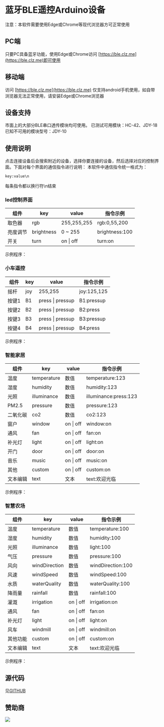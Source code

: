 # 蓝牙BLE遥控Arduino设备
注意：本软件需要使用Edge或Chrome等现代浏览器方可正常使用

## PC端
只要PC具备蓝牙功能，使用Edge或Chrome访问 [https://ble.clz.me](https://ble.clz.me)即可使用  

## 移动端
访问 [https://ble.clz.me](https://ble.clz.me)
仅支持android手机使用，如自带浏览器无法正常使用，请安装Edge或Chrome浏览器

## 设备支持

市面上的大部分BLE串口透传模块均可使用。
已测试可用模块：HC-42、JDY-18
已知不可用的模块型号：JDY-10

## 使用说明

点击连接设备后会搜索附近的设备，选择你要连接的设备，然后选择对应的控制界面。下面对每个界面的通信指令进行说明：
本软件中通信指令统一格式为：

```
key:value\n
```

每条指令都以换行符\\n结束

### led控制界面

| 组件 | key | value | 指令示例 |
| --- | --- | ----- | ---- |
| 取色器 | rgb | 255,255,255 | rgb:0,55,200 |
| 亮度调节 | brightness | 0 \~ 255 | brightness:100 |
| 开关 | turn | on \| off | turn:on |

示例程序：

### 小车遥控

| 组件 | key | value | 指令示例 |
| --- | --- | ----- | ---- |
| 摇杆 | joy | 255,255 | joy:125,125 |
| 按键1 | B1 | press \| pressup | B1:pressup |
| 按键2 | B2 | press \| pressup | B2:press |
| 按键3 | B3 | press \| pressup | B3:pressup |
| 按键4 | B4 | press \| pressup | B4:press |

示例程序：

### 智能家居

| 组件 | key | value | 指令示例 |
| --- | --- | ----- | ---- |
| 温度 | temperature | 数值 | temperature:123 |
| 湿度 | humidity | 数值 | humidity:123 |
| 光照 | illuminance | 数值 | illuminance:press:123 |
| PM2.5 | pressure | 数值 | pressure:123 |
| 二氧化碳 | co2 | 数值 | co2:123 |
| 窗户 | window | on \| off | window:on |
| 通风 | fan | on \| off | fan:on |
| 补光灯 | light | on \| off | light:on |
| 开门 | door | on \| off | door:on |
| 音乐 | music | on \| off | music:on |
| 其他 | custom | on \| off | custom:on |
| 文本编辑 | text | 文本 | text:欢迎光临 |

示例程序：

### 智慧农场

| 组件 | key | value | 指令示例 |
| --- | --- | ----- | ---- |
| 温度 | temperature | 数值 | temperature:100 |
| 湿度 | humidity | 数值 | humidity:100 |
| 光照 | illuminance | 数值 | light:100 |
| 气压 | pressure | 数值 | pressure:100 |
| 风向 | windDirection | 数值 | windDirection:100 |
| 风速 | windSpeed | 数值 | windSpeed:100 |
| 水质 | waterQuality | 数值 | waterQuality:100 |
| 降雨量 | rainfall | 数值 | rainfall:100 |
| 灌溉 | irrigation | on \| off | irrigation:on |
| 通风 | fan | on \| off | fan:on |
| 补光灯 | light | on \| off | light:on |
| 风车 | windmill | on \| off | windmill:on |
| 其他功能 | custom | on \| off | custom:on |
| 文本编辑 | text | 文本 | text:欢迎光临 |

示例程序：

## 源代码

见[GITHUB](https://github.com/coloz/web-ble)

## 赞助商

![](https://arduino.me/storage/v1/object/public/image/32e02a817385b818e8fb309817384211.webp)